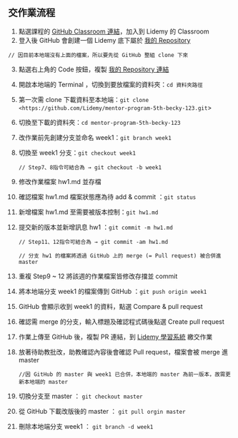 ## 交作業流程

1. 點選課程的 [GitHub Classroom 連結](https://classroom.github.com/a/yNNrtNyW)，加入到 Lidemy 的 Classroom
2. 登入後 GitHub 會創建一個 Lidemy 底下屬於 [我的 Repository](https://github.com/Lidemy/mentor-program-5th-becky-123)

 `// 因目前本地端沒有上面的檔案，所以要先從 GitHub 整組 clone 下來`

3. 點選右上角的 Code 按鈕，複製 [我的 Repository 連結](https://github.com/Lidemy/mentor-program-5th-becky-123.git)
4. 開啟本地端的 Terminal ，切換到要放檔案的資料夾：`cd 資料夾路徑`
5. 第一次需 clone 下載資料至本地端：`git clone <https://github.com/Lidemy/mentor-program-5th-becky-123.git`>
6. 切換至下載的資料夾：`cd mentor-program-5th-becky-123`
7. 改作業前先創建分支並命名 week1：`git branch week1`
8. 切換至 week1 分支：`git checkout week1`

    `// Step7、8指令可結合為 → git checkout -b week1`

9. 修改作業檔案 hw1.md 並存檔
10. 確認檔案 hw1.md 檔案狀態應為待 add & commit ：`git status`
11. 新增檔案 hw1.md 至需要被版本控制：`git hw1.md`
12. 提交新的版本並新增訊息 hw1 ：`git commit -m hw1.md`

    `// Step11、12指令可結合為 → git commit -am hw1.md`

    `// 分支 hw1 的檔案將透過 GitHub 上的 merge (= Pull request) 被合併進 master`

13. 重複 Step9 ~ 12 將該週的作業檔案皆修改存擋並 commit
14. 將本地端分支 week1 的檔案傳到 GitHub ：`git push origin week1`
15. GitHub 會顯示收到 week1 的資料，點選 Compare & pull request
16. 確認需 merge 的分支，輸入標題及確認程式碼後點選 Create pull request
17. 作業上傳至 GitHub 後，複製 PR 連結，到 [Lidemy 學習系統](https://learning.lidemy.com/course) 繳交作業
18. 放著待助教批改，助教確認內容後會確認 Pull request，檔案會被 merge 進 master

    `//因 GitHub 的 master 與 week1 已合併，本地端的 master 為前一版本，故需更新本地端的 master`

19. 切換分支至 master ： `git checkout master`
20. 從 GitHub 下載改版後的 master ： `git pull orgin master`
21. 刪除本地端分支 week1 ： `git branch -d week1`